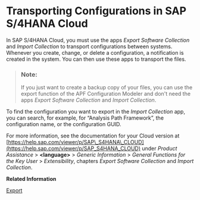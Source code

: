<!-- loio7d5e418cca514355bb4dbb55a8b2c129 -->

# Transporting Configurations in SAP S/4HANA Cloud

In SAP S/4HANA Cloud, you must use the apps *Export Software Collection* and *Import Collection* to transport configurations between systems. Whenever you create, change, or delete a configuration, a notification is created in the system. You can then use these apps to transport the files.

> ### Note:  
> If you just want to create a backup copy of your files, you can use the export function of the APF Configuration Modeler and don't need the apps *Export Software Collection* and *Import Collection*.

To find the configuration you want to export in the *Import Collection* app, you can search, for example, for “Analysis Path Framework”, the configuration name, or the configuration GUID.

For more information, see the documentation for your Cloud version at [https://help.sap.com/viewer/p/SAP\_S4HANA\_CLOUD](https://help.sap.com/viewer/p/SAP_S4HANA_CLOUD) under *Product Assistance* \> **<language\>** \> *Generic Information* \> *General Functions for the Key User* \> *Extensibility*, chapters *Export Software Collection* and *Import Collection*.

**Related Information**  


[Export](export-7de4975.md "")


